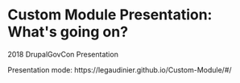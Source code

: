 <h1>Custom Module Presentation: What's going on?</h1>
<p>2018 DrupalGovCon Presentation</p>
<p>Presentation mode: https://legaudinier.github.io/Custom-Module/#/ </p>
